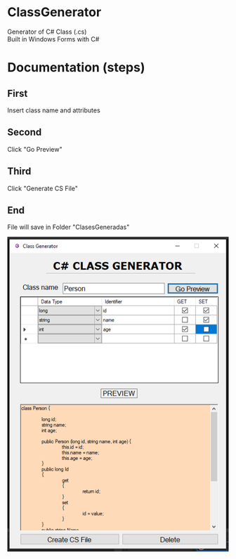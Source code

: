 # ClassGenerator
Generator of C# Class (.cs)<br>
Built in Windows Forms with C#

# Documentation (steps)

## First

Insert class name and attributes

## Second 

Click "Go Preview"

## Third

Click "Generate CS File"

## End

File will save in Folder "ClasesGeneradas"

![alt text](https://github.com/marcosbustamantemateo/ClassGenerator/blob/master/images/Captura.PNG)



